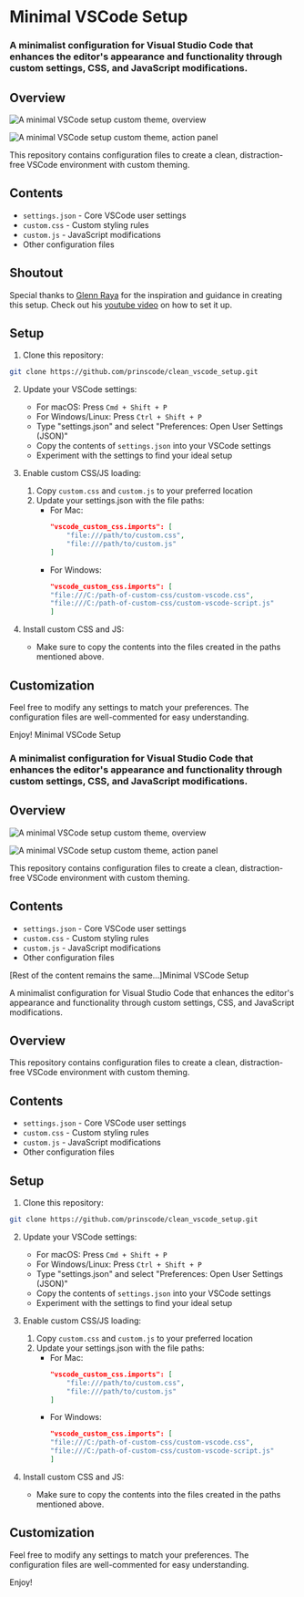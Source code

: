 # Minimal VSCode Setup

### A minimalist configuration for Visual Studio Code that enhances the editor's appearance and functionality through custom settings, CSS, and JavaScript modifications.

## Overview

![A minimal VSCode setup custom theme, overview](./screenshots/overview.png)

![A minimal VSCode setup custom theme, action panel](./screenshots/action-panel.png)

This repository contains configuration files to create a clean, distraction-free VSCode environment with custom theming.

## Contents

- `settings.json` - Core VSCode user settings
- `custom.css` - Custom styling rules
- `custom.js` - JavaScript modifications
- Other configuration files

## Shoutout

Special thanks to [Glenn Raya](https://github.com/glennraya) for the inspiration and guidance in creating this setup.
Check out his [youtube video](https://www.youtube.com/watch?v=9_I0bySQoCs&t=593s) on how to set it up.
## Setup

1. Clone this repository:
```bash
git clone https://github.com/prinscode/clean_vscode_setup.git
```
2. Update your VSCode settings:
    - For macOS: Press `Cmd + Shift + P`
    - For Windows/Linux: Press `Ctrl + Shift + P`
    - Type "settings.json" and select "Preferences: Open User Settings (JSON)"
    - Copy the contents of `settings.json` into your VSCode settings
    - Experiment with the settings to find your ideal setup

2. Enable custom CSS/JS loading:
    1. Copy `custom.css` and `custom.js` to your preferred location
    2. Update your settings.json with the file paths:
        - For Mac:
            ```json
            "vscode_custom_css.imports": [
                "file:///path/to/custom.css",
                "file:///path/to/custom.js"
            ]
            ```
        - For Windows:
            ```json
            "vscode_custom_css.imports": [
            "file:///C:/path-of-custom-css/custom-vscode.css",
            "file:///C:/path-of-custom-css/custom-vscode-script.js"
            ]
            ```

3. Install custom CSS and JS:
    - Make sure to copy the contents into the files created in the paths mentioned above.

## Customization

Feel free to modify any settings to match your preferences. The configuration files are well-commented for easy understanding.

Enjoy! Minimal VSCode Setup

###  A minimalist configuration for Visual Studio Code that enhances the editor's appearance and functionality through custom settings, CSS, and JavaScript modifications.

## Overview

![A minimal VSCode setup custom theme, overview](./screenshots/overview.png)

![A minimal VSCode setup custom theme, action panel](./screenshots/action-panel.png)

This repository contains configuration files to create a clean, distraction-free VSCode environment with custom theming.

## Contents

- `settings.json` - Core VSCode user settings
- `custom.css` - Custom styling rules
- `custom.js` - JavaScript modifications
- Other configuration files

[Rest of the content remains the same...]Minimal VSCode Setup

A minimalist configuration for Visual Studio Code that enhances the editor's appearance and functionality through custom settings, CSS, and JavaScript modifications.

## Overview

This repository contains configuration files to create a clean, distraction-free VSCode environment with custom theming.

## Contents

- `settings.json` - Core VSCode user settings
- `custom.css` - Custom styling rules
- `custom.js` - JavaScript modifications
- Other configuration files

## Setup

1. Clone this repository:
```bash
git clone https://github.com/prinscode/clean_vscode_setup.git
```
2. Update your VSCode settings:
    - For macOS: Press `Cmd + Shift + P`
    - For Windows/Linux: Press `Ctrl + Shift + P`
    - Type "settings.json" and select "Preferences: Open User Settings (JSON)"
    - Copy the contents of `settings.json` into your VSCode settings
    - Experiment with the settings to find your ideal setup

2. Enable custom CSS/JS loading:
    1. Copy `custom.css` and `custom.js` to your preferred location
    2. Update your settings.json with the file paths:
        - For Mac:
            ```json
            "vscode_custom_css.imports": [
                "file:///path/to/custom.css",
                "file:///path/to/custom.js"
            ]
            ```
        - For Windows:
            ```json
            "vscode_custom_css.imports": [
            "file:///C:/path-of-custom-css/custom-vscode.css",
            "file:///C:/path-of-custom-css/custom-vscode-script.js"
            ]
            ```

3. Install custom CSS and JS:
    - Make sure to copy the contents into the files created in the paths mentioned above.

## Customization

Feel free to modify any settings to match your preferences. The configuration files are well-commented for easy understanding.

Enjoy!
